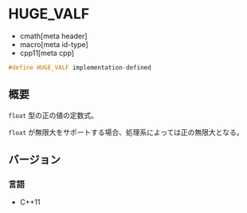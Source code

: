 # HUGE_VALF
* cmath[meta header]
* macro[meta id-type]
* cpp11[meta cpp]

```cpp
#define HUGE_VALF implementation-defined
```

## 概要
`float` 型の正の値の定数式。

`float` が無限大をサポートする場合、処理系によっては正の無限大となる。


## バージョン
### 言語
- C++11
